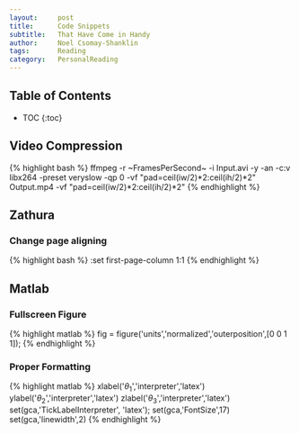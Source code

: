 ```yaml
---
layout:     post
title:		Code Snippets
subtitle:   That Have Come in Handy
author:     Noel Csomay-Shanklin
tags: 		Reading
category:   PersonalReading
---
```

## Table of Contents
* TOC
{:toc}

## Video Compression
{% highlight bash %}
ffmpeg -r ~FramesPerSecond~ -i Input.avi -y -an -c:v libx264 -preset veryslow -qp 0 -vf "pad=ceil(iw/2)*2:ceil(ih/2)*2" Output.mp4 -vf "pad=ceil(iw/2)*2:ceil(ih/2)*2"
{% endhighlight %}

## Zathura
### Change page aligning
{% highlight bash %}
:set first-page-column 1:1
{% endhighlight %}

## Matlab
### Fullscreen Figure
{% highlight matlab %}
fig = figure('units','normalized','outerposition',[0 0 1 1]);
{% endhighlight %}

### Proper Formatting
{% highlight matlab %}
xlabel('$\theta_1$','interpreter','latex')
ylabel('$\theta_2$','interpreter','latex')
zlabel('$\theta_3$','interpreter','latex')
set(gca,'TickLabelInterpreter', 'latex');
set(gca,'FontSize',17)
set(gca,'linewidth',2)
{% endhighlight %}